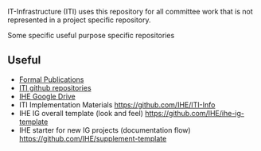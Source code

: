 IT-Infrastructure (ITI) uses this repository for all committee work that is not represented in a project specific repository.

Some specific useful purpose specific repositories

## Useful 

* [Formal Publications](https://profiles.ihe.net/ITI)
* [ITI github repositories](https://github.com/search?q=topic%3Aiti+org%3AIHE&type=repositories)
* [IHE Google Drive](https://drive.google.com/drive/folders/1aHW4ChzRzaYSoyewi9zGIRHwVphgXQst)
* ITI Implementation Materials https://github.com/IHE/ITI-Info
* IHE IG overall template (look and feel) https://github.com/IHE/ihe-ig-template
* IHE starter for new IG projects (documentation flow) https://github.com/IHE/supplement-template
